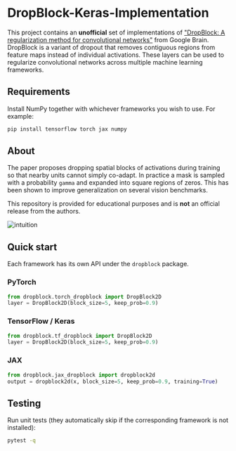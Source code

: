 # DropBlock-Keras-Implementation

This project contains an **unofficial** set of implementations of
["DropBlock: A regularization method for convolutional networks"](https://arxiv.org/abs/1810.12890)
from Google Brain. DropBlock is a variant of dropout that removes contiguous
regions from feature maps instead of individual activations.
These layers can be used to regularize convolutional networks across multiple
machine learning frameworks.

## Requirements
Install NumPy together with whichever frameworks you wish to use. For example:
```bash
pip install tensorflow torch jax numpy
```

## About
The paper proposes dropping spatial blocks of activations during training so
that nearby units cannot simply co-adapt. In practice a mask is sampled with
a probability `gamma` and expanded into square regions of zeros. This has been
shown to improve generalization on several vision benchmarks.

This repository is provided for educational purposes and is **not** an official
release from the authors.

![intuition](https://github.com/iantimmis/DropBlock-Keras-Implementation/blob/master/images/Intuition.png)

## Quick start
Each framework has its own API under the `dropblock` package.

### PyTorch
```python
from dropblock.torch_dropblock import DropBlock2D
layer = DropBlock2D(block_size=5, keep_prob=0.9)
```

### TensorFlow / Keras
```python
from dropblock.tf_dropblock import DropBlock2D
layer = DropBlock2D(block_size=5, keep_prob=0.9)
```

### JAX
```python
from dropblock.jax_dropblock import dropblock2d
output = dropblock2d(x, block_size=5, keep_prob=0.9, training=True)
```

## Testing
Run unit tests (they automatically skip if the corresponding framework is not installed):
```bash
pytest -q
```
